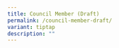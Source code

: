 ```yaml
---
title: Council Member (Draft)
permalink: /council-member-draft/
variant: tiptap
description: ""
---
```

